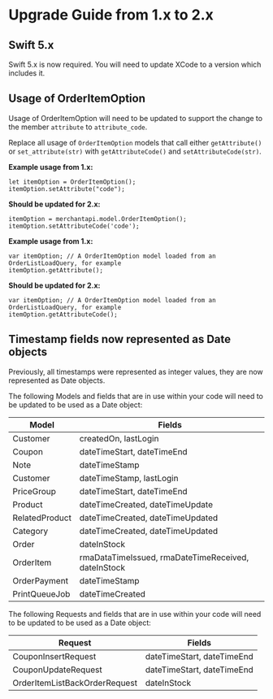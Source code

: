 # Upgrade Guide from 1.x to 2.x

## Swift 5.x

Swift 5.x is now required. You will need to update XCode to a version which includes it.

## Usage of OrderItemOption

Usage of OrderItemOption will need to be updated to support the change to the member `attribute` to `attribute_code`.

Replace all usage of `OrderItemOption` models that call either `getAttribute()` or `set_attribute(str)` with `getAttributeCode()` and `setAttributeCode(str)`.

**Example usage from 1.x:**

    let itemOption = OrderItemOption();
    itemOption.setAttribute("code");

**Should be updated for 2.x:**

    itemOption = merchantapi.model.OrderItemOption();
    itemOption.setAttributeCode('code');

**Example usage from 1.x:**

	var itemOption; // A OrderItemOption model loaded from an OrderListLoadQuery, for example
	itemOption.getAttribute();

**Should be updated for 2.x:**

	var itemOption; // A OrderItemOption model loaded from an OrderListLoadQuery, for example
	itemOption.getAttributeCode();

## Timestamp fields now represented as Date objects

 Previously, all timestamps were represented as integer values, they are now represented as Date objects.

The following Models and fields that are in use within your code will need to be updated to be used as a Date object:

| Model | Fields  |
|--|--|
| Customer | createdOn, lastLogin |
| Coupon | dateTimeStart, dateTimeEnd |
| Note | dateTimeStamp |
| Customer | dateTimeStamp, lastLogin |
| PriceGroup | dateTimeStart, dateTimeEnd |
| Product | dateTimeCreated, dateTimeUpdate |
| RelatedProduct | dateTimeCreated, dateTimeUpdated |
| Category | dateTimeCreated, dateTimeUpdated |
| Order | dateInStock |
| OrderItem | rmaDataTimeIssued, rmaDateTimeReceived, dateInStock |
| OrderPayment | dateTimeStamp |
| PrintQueueJob | dateTimeCreated |
	

The following Requests and fields that are in use within your code will need to be updated to be used as a Date object:

| Request | Fields  |
|--|--|
| CouponInsertRequest | dateTimeStart, dateTimeEnd |
| CouponUpdateRequest | dateTimeStart, dateTimeEnd |
| OrderItemListBackOrderRequest | dateInStock |
